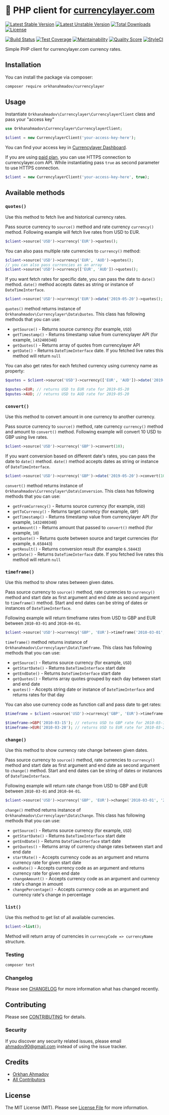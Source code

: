 # :currency_exchange: PHP client for [currencylayer.com](https://currencylayer.com)

[![Latest Stable Version](https://poser.pugx.org/orkhanahmadov/currencylayer/v/stable)](https://packagist.org/packages/orkhanahmadov/currencylayer)
[![Latest Unstable Version](https://poser.pugx.org/orkhanahmadov/currencylayer/v/unstable)](https://packagist.org/packages/orkhanahmadov/currencylayer)
[![Total Downloads](https://img.shields.io/packagist/dt/orkhanahmadov/currencylayer)](https://packagist.org/packages/orkhanahmadov/currencylayer)
[![License](https://img.shields.io/github/license/orkhanahmadov/currencylayer.svg)](https://github.com/orkhanahmadov/currencylayer/blob/master/LICENSE.md)

[![Build Status](https://img.shields.io/travis/orkhanahmadov/currencylayer.svg)](https://travis-ci.org/orkhanahmadov/currencylayer)
[![Test Coverage](https://api.codeclimate.com/v1/badges/a914e880498f0baf6b70/test_coverage)](https://codeclimate.com/github/orkhanahmadov/currencylayer/test_coverage)
[![Maintainability](https://api.codeclimate.com/v1/badges/a914e880498f0baf6b70/maintainability)](https://codeclimate.com/github/orkhanahmadov/currencylayer/maintainability)
[![Quality Score](https://img.shields.io/scrutinizer/g/orkhanahmadov/currencylayer.svg)](https://scrutinizer-ci.com/g/orkhanahmadov/currencylayer)
[![StyleCI](https://github.styleci.io/repos/209733029/shield?branch=master)](https://github.styleci.io/repos/209733029)

Simple PHP client for currencylayer.com currency rates.

## Installation

You can install the package via composer:

```bash
composer require orkhanahmadov/currencylayer
```

## Usage

Instantiate `Orkhanahmadov\Currencylayer\CurrencylayerClient` class and pass your "access key"

```php
use Orkhanahmadov\Currencylayer\CurrencylayerClient;

$client = new CurrencylayerClient('your-access-key-here');
```

You can find your access key in [Currencylayer Dashboard](https://currencylayer.com/dashboard).

If you are using [paid plan](https://currencylayer.com/product), you can use HTTPS connection to currencylayer.com API.
While instantiating pass `true` as second parameter to use HTTPS connection.

```php
$client = new CurrencylayerClient('your-access-key-here', true);
```

## Available methods

### `quotes()`

Use this method to fetch live and historical currency rates.

Pass source currency to `source()` method and rate currency `currency()` method.
Following example will fetch live rates from USD to EUR.

```php
$client->source('USD')->currency('EUR')->quotes();
```

You can also pass multiple rate currencies to `currency()` method:

```php
$client->source('USD')->currency('EUR', 'AUD')->quotes();
// you can also pass currencies as an array
$client->source('USD')->currency(['EUR', 'AUD'])->quotes();
```

If you want fetch rates for specific date, you can pass the date to `date()` method.
`date()` method accepts dates as string or instance of `DateTimeInterface`.

```php
$client->source('USD')->currency('EUR')->date('2019-05-20')->quotes();
```

`quotes()` method returns instance of `Orkhanahmadov\Currencylayer\Data\Quotes`.
This class has following methods that you can use:

* `getSource()` - Returns source currency (for example, `USD`)
* `getTimestamp()` - Returns timestamp value from currencylayer API (for example, `1432400348`)
* `getQuotes()` - Returns array of quotes from currencylayer API
* `getDate()` - Returns `DateTimeInterface` date. If you fetched live rates this method will return `null`

You can also get rates for each fetched currency using currency name as property:

```php
$quotes = $client->source('USD')->currency(['EUR', 'AUD'])->date('2019-05-20')->quotes();

$qoutes->EUR; // returns USD to EUR rate for 2019-05-20
$qoutes->AUD; // returns USD to AUD rate for 2019-05-20
```

### `convert()`

Use this method to convert amount in one currency to another currency.

Pass source currency to `source()` method, rate currency `currency()` method and amount to `convert()` method.
Following example will convert 10 USD to GBP using live rates.

```php
$client->source('USD')->currency('GBP')->convert(10);
```

If you want conversion based on different date's rates, you can pass the date to `date()` method.
`date()` method accepts dates as string or instance of `DateTimeInterface`.

```php
$client->source('USD')->currency('GBP')->date('2019-05-20')->convert(10);
```

`convert()` method returns instance of `Orkhanahmadov\Currencylayer\Data\Conversion`.
This class has following methods that you can use:

* `getFromCurrency()` - Returns source currency (for example, `USD`)
* `getToCurrency()` - Returns target currency (for example, `GBP`)
* `getTimestamp()` - Returns timestamp value from currencylayer API (for example, `1432400348`)
* `getAmount()` - Returns amount that passed to `convert()` method (for example, `10`)
* `getQuote()` - Returns quote between source and target currencies (for example, `0.658443`)
* `getResult()` - Returns conversion result (for example `6.58443`)
* `getDate()` - Returns `DateTimeInterface` date. If you fetched live rates this method will return `null`

### `timeframe()`

Use this method to show rates between given dates.

Pass source currency to `source()` method, rate currencies to `currency()` method and 
start date as first argument and end date as second argument to `timeframe()` method.
Start and end dates can be string of dates or instances of `DateTimeInterface`.

Following example will return timeframe rates from USD to GBP and EUR between `2010-03-01` and `2010-04-01`.

```php
$client->source('USD')->currency('GBP', 'EUR')->timeframe('2010-03-01', '2010-04-01');
```

`timeframe()` method returns instance of `Orkhanahmadov\Currencylayer\Data\Timeframe`.
This class has following methods that you can use:

* `getSource()` - Returns source currency (for example, `USD`)
* `getStartDate()` - Returns `DateTimeInterface` start date
* `getEndDate()` - Returns `DateTimeInterface` start date
* `getQuotes()` - Returns array quotes grouped by each day between start and end date
* `quotes()` - Accepts string date or instance of `DateTimeInterface` and returns rates for that day

You can also use currency code as function call and pass date to get rates:

```php
$timeframe = $client->source('USD')->currency('GBP', 'EUR')->timeframe('2010-03-01', '2010-04-01');

$timeframe->GBP('2010-03-15'); // returns USD to GBP rate for 2010-03-15
$timeframe->EUR('2010-03-20'); // returns USD to EUR rate for 2010-03-20
```

### `change()`

Use this method to show currency rate change between given dates.

Pass source currency to `source()` method, rate currencies to `currency()` method and 
start date as first argument and end date as second argument to `change()` method.
Start and end dates can be string of dates or instances of `DateTimeInterface`.

Following example will return rate change from USD to GBP and EUR between `2010-03-01` and `2010-04-01`.

```php
$client->source('USD')->currency('GBP', 'EUR')->change('2010-03-01', '2010-04-01');
```

`change()` method returns instance of `Orkhanahmadov\Currencylayer\Data\Change`.
This class has following methods that you can use:

* `getSource()` - Returns source currency (for example, `USD`)
* `getStartDate()` - Returns `DateTimeInterface` start date
* `getEndDate()` - Returns `DateTimeInterface` start date
* `getQuotes()` - Returns array of currency change rates between start and end date
* `startRate()` - Accepts currency code as an argument and returns currency rate for given start date
* `endRate()` - Accepts currency code as an argument and returns currency rate for given end date
* `changeAmount()` - Accepts currency code as an argument and currency rate's change in amount
* `changePercentage()` - Accepts currency code as an argument and currency rate's change in percentage

### `list()`

Use this method to get list of all available currencies.

```php
$client->list();
```

Method will return array of currencies in `currencyCode => currencyName` structure.

### Testing

``` bash
composer test
```

### Changelog

Please see [CHANGELOG](CHANGELOG.md) for more information what has changed recently.

## Contributing

Please see [CONTRIBUTING](CONTRIBUTING.md) for details.

### Security

If you discover any security related issues, please email ahmadov90@gmail.com instead of using the issue tracker.

## Credits

- [Orkhan Ahmadov](https://github.com/orkhanahmadov)
- [All Contributors](../../contributors)

## License

The MIT License (MIT). Please see [License File](LICENSE.md) for more information.
